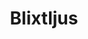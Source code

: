---
title: 'Blixtljus'
symbol_image: '/images/symbols/kr/29.svg'
weight: 29
card: true
card_color: 'bg-symbol-green'
---